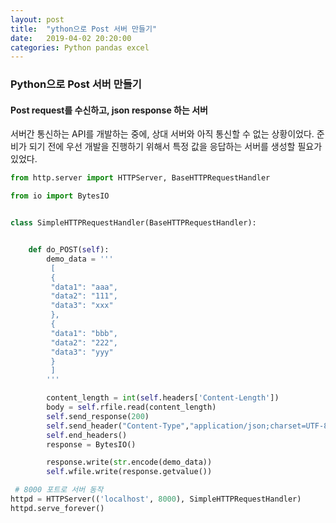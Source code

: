 ```yaml
---
layout: post
title:  "ython으로 Post 서버 만들기"
date:   2019-04-02 20:20:00
categories: Python pandas excel
---
```


 
  
   
### Python으로 Post 서버 만들기
#### Post request를 수신하고, json response 하는 서버

서버간 통신하는 API를 개발하는 중에, 상대 서버와 아직 통신할 수 없는 상황이었다.
준비가 되기 전에 우선 개발을 진행하기 위해서 특정 값을 응답하는 서버를 생성할 필요가 있었다.



``` python
from http.server import HTTPServer, BaseHTTPRequestHandler

from io import BytesIO


class SimpleHTTPRequestHandler(BaseHTTPRequestHandler):


    def do_POST(self):
        demo_data = '''
         [
         {
         "data1": "aaa",
         "data2": "111",
         "data3": "xxx"
         },
         {
         "data1": "bbb",
         "data2": "222",
         "data3": "yyy"
         }
         ]
        '''

        content_length = int(self.headers['Content-Length'])
        body = self.rfile.read(content_length)
        self.send_response(200)
        self.send_header("Content-Type","application/json;charset=UTF-8")
        self.end_headers()
        response = BytesIO()

        response.write(str.encode(demo_data))
        self.wfile.write(response.getvalue())

 # 8000 포트로 서버 동작
httpd = HTTPServer(('localhost', 8000), SimpleHTTPRequestHandler)
httpd.serve_forever()



```

